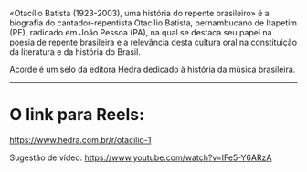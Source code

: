 «Otacílio Batista (1923-2003), uma história do repente brasileiro» é a biografia do cantador-repentista Otacílio Batista, pernambucano de Itapetim (PE), radicado em João Pessoa (PA), na qual se destaca seu papel na poesia de repente brasileira e a relevância desta cultura oral na constituição da literatura e da história do Brasil. 

Acorde é um selo da editora Hedra dedicado à história da música brasileira. 

----------------------------------------------------------
# O link para Reels:
https://www.hedra.com.br/r/otacilio-1

Sugestão de vídeo:
https://www.youtube.com/watch?v=IFe5-Y6ARzA
